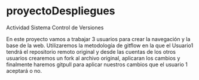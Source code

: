 # proyectoDespliegues
Actividad Sistema Control de Versiones

En este proyecto vamos a trabajar 3 usuarios para crear la navegación y la base de la web.
Utilizaremos la metodología de gitflow en la que el Usuario1 tendrá el repositorio remoto original y desde las cuentas de los otros usuarios crearemos un fork al archivo original, aplicaran los cambios y finalmente haremos gitpull para aplicar nuestros cambios que el usuario 1 aceptará o no.
